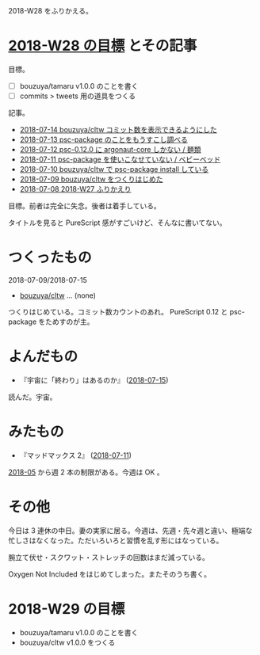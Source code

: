 2018-W28 をふりかえる。

# [2018-W28 の目標][2018-07-08] とその記事

目標。

- [ ] bouzuya/tamaru v1.0.0 のことを書く
- [ ] commits > tweets 用の道具をつくる

記事。

- [2018-07-14 bouzuya/cltw コミット数を表示できるようにした][2018-07-14]
- [2018-07-13 psc-package のことをもうすこし調べる][2018-07-13]
- [2018-07-12 psc-0.12.0 に argonaut-core しかない / 麺類][2018-07-12]
- [2018-07-11 psc-package を使いこなせていない / ベビーベッド][2018-07-11]
- [2018-07-10 bouzuya/cltw で psc-package install している][2018-07-10]
- [2018-07-09 bouzuya/cltw をつくりはじめた][2018-07-09]
- [2018-07-08 2018-W27 ふりかえり][2018-07-08]

目標。前者は完全に失念。後者は着手している。

タイトルを見ると PureScript 感がすごいけど、そんなに書いてない。

# つくったもの

2018-07-09/2018-07-15

- [bouzuya/cltw][] ... (none)

つくりはじめている。コミット数カウントのあれ。 PureScript 0.12 と psc-package をためすのが主。

# よんだもの

- 『宇宙に「終わり」はあるのか』 ([2018-07-15][])

読んだ。宇宙。

# みたもの

- 『マッドマックス 2』 ([2018-07-11][])

[2018-05][2018-04-30] から週 2 本の制限がある。今週は OK 。

# その他

今日は 3 連休の中日。妻の実家に居る。今週は、先週・先々週と違い、極端な忙しさはなくなった。ただいろいろと習慣を乱す形にはなっている。

腕立て伏せ・スクワット・ストレッチの回数はまだ減っている。

Oxygen Not Included をはじめてしまった。またそのうち書く。

# 2018-W29 の目標

- bouzuya/tamaru v1.0.0 のことを書く
- bouzuya/cltw v1.0.0 をつくる

[2018-04-30]: https://blog.bouzuya.net/2018/04/30/
[2018-07-08]: https://blog.bouzuya.net/2018/07/08/
[2018-07-09]: https://blog.bouzuya.net/2018/07/09/
[2018-07-10]: https://blog.bouzuya.net/2018/07/10/
[2018-07-11]: https://blog.bouzuya.net/2018/07/11/
[2018-07-12]: https://blog.bouzuya.net/2018/07/12/
[2018-07-13]: https://blog.bouzuya.net/2018/07/13/
[2018-07-14]: https://blog.bouzuya.net/2018/07/14/
[2018-07-15]: https://blog.bouzuya.net/2018/07/15/
[bouzuya/cltw]: https://github.com/bouzuya/cltw
